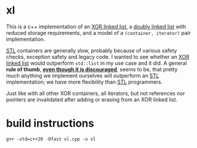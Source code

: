 # xl
This is a c++ implementation of an [XOR linked list](https://en.wikipedia.org/wiki/XOR_linked_list), a [doubly linked list](https://en.wikipedia.org/wiki/Doubly_linked_list) with reduced storage requirements, and a model of a `(container, iterator)` pair implementation.

[STL](https://en.wikipedia.org/wiki/Standard_Template_Library) containers are generally slow, probably because of various safety checks, exception safety and legacy code. I wanted to see whether an [XOR linked list](https://en.wikipedia.org/wiki/XOR_linked_list) would outperform `std::list` in my use case and it did. A general **rule of thumb**, [<ins>**even though it is discouraged**</ins>](https://stackoverflow.com/questions/6831231/should-programmers-use-stl-or-write-their-own-code), seems to be, that pretty much anything we implement ourselves will outperform an [STL](https://en.wikipedia.org/wiki/Standard_Template_Library) implementation; we have more flexibility than [STL](https://en.wikipedia.org/wiki/Standard_Template_Library) programmers.

Just like with all other XOR containers, all iterators, but not references nor pointers are invalidated after adding or erasing from an XOR linked list.

# build instructions
    g++ -std=c++20 -Ofast xl.cpp -o xl
